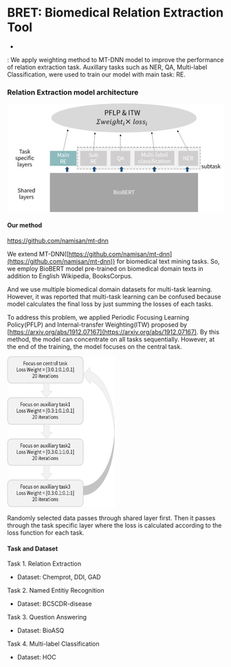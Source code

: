 # BRET: Biomedical Relation Extraction Tool
-

: We apply weighting method to MT-DNN model to improve the performance of relation extraction task.
Auxillary tasks such as NER, QA, Multi-label Classification, were used to train our model with main task: RE.


### Relation Extraction model architecture  
![](img/그림1.png)

#### Our method 
https://github.com/namisan/mt-dnn

We extend MT-DNN([https://github.com/namisan/mt-dnn](https://github.com/namisan/mt-dnn)) for biomedical text mining tasks. So, we employ BioBERT model pre-trained on biomedical domain texts in addition to English Wikipedia, BooksCorpus. 

And we use multiple biomedical domain datasets for multi-task learning. However, it was reported that multi-task learning can be confused because model calculates the final loss by just summing the losses of each tasks. 

To address this problem, we applied Periodic Focusing Learning Policy(PFLP) and Internal-transfer Weighting(ITW) proposed by [https://arxiv.org/abs/1912.07167](https://arxiv.org/abs/1912.07167). By this method, the model can concentrate on all tasks sequentially. However, at the end of the training, the model focuses on the central task.


<img src="img/그림3.png" width="250" height="350"> 

Randomly selected data passes through shared layer first. Then it passes through the task specific layer where the loss is calculated according to the loss function for each task.



#### Task and Dataset

Task 1. Relation Extraction

  - Dataset: Chemprot, DDI, GAD



Task 2. Named Entitiy Recognition

  - Dataset: BC5CDR-disease


Task 3. Question Answering

  - Dataset: BioASQ
  

Task 4. Multi-label Classification

  - Dataset: HOC



  

